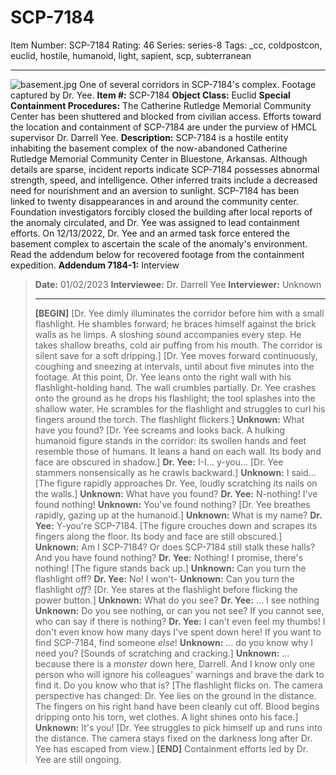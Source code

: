 # SCP-7184
Item Number: SCP-7184
Rating: 46
Series: series-8
Tags: _cc, coldpostcon, euclid, hostile, humanoid, light, sapient, scp, subterranean

---

![basement.jpg](https://scp-wiki.wdfiles.com/local--files/scp-7184/basement.jpg)
One of several corridors in SCP-7184's complex. Footage captured by Dr. Yee.
**Item #:** SCP-7184
**Object Class:** Euclid
**Special Containment Procedures:** The Catherine Rutledge Memorial Community Center has been shuttered and blocked from civilian access. Efforts toward the location and containment of SCP-7184 are under the purview of HMCL supervisor Dr. Darrell Yee.
**Description:** SCP-7184 is a hostile entity inhabiting the basement complex of the now-abandoned Catherine Rutledge Memorial Community Center in Bluestone, Arkansas. Although details are sparse, incident reports indicate SCP-7184 possesses abnormal strength, speed, and intelligence. Other inferred traits include a decreased need for nourishment and an aversion to sunlight.
SCP-7184 has been linked to twenty disappearances in and around the community center. Foundation investigators forcibly closed the building after local reports of the anomaly circulated, and Dr. Yee was assigned to lead containment efforts. On 12/13/2022, Dr. Yee and an armed task force entered the basement complex to ascertain the scale of the anomaly's environment.
Read the addendum below for recovered footage from the containment expedition.
**Addendum 7184-1:** Interview
> **Date:** 01/02/2023
> **Interviewee:** Dr. Darrell Yee
> **Interviewer:** Unknown
> * * *
> **[BEGIN]**
> [Dr. Yee dimly illuminates the corridor before him with a small flashlight. He shambles forward; he braces himself against the brick walls as he limps. A sloshing sound accompanies every step. He takes shallow breaths, cold air puffing from his mouth. The corridor is silent save for a soft dripping.]
> [Dr. Yee moves forward continuously, coughing and sneezing at intervals, until about five minutes into the footage. At this point, Dr. Yee leans onto the right wall with his flashlight-holding hand. The wall crumbles partially. Dr. Yee crashes onto the ground as he drops his flashlight; the tool splashes into the shallow water. He scrambles for the flashlight and struggles to curl his fingers around the torch. The flashlight flickers.]
> **Unknown:** What have you found?
> [Dr. Yee screams and looks back. A hulking humanoid figure stands in the corridor: its swollen hands and feet resemble those of humans. It leans a hand on each wall. Its body and face are obscured in shadow.]
> **Dr. Yee:** I-I… y-you…
> [Dr. Yee stammers nonsensically as he crawls backward.]
> **Unknown:** I said…
> [The figure rapidly approaches Dr. Yee, loudly scratching its nails on the walls.]
> **Unknown:** What have you found?
> **Dr. Yee:** N-nothing! I've found nothing!
> **Unknown:** You've found nothing?
> [Dr. Yee breathes rapidly, gazing up at the humanoid.]
> **Unknown:** What is my name?
> **Dr. Yee:** Y-you're SCP-7184.
> [The figure crouches down and scrapes its fingers along the floor. Its body and face are still obscured.]
> **Unknown:** Am I SCP-7184? Or does SCP-7184 still stalk these halls? And you have found nothing?
> **Dr. Yee:** Nothing! I promise, there's nothing!
> [The figure stands back up.]
> **Unknown:** Can you turn the flashlight off?
> **Dr. Yee:** No! I won't-
> **Unknown:** Can you turn the flashlight _off_?
> [Dr. Yee stares at the flashlight before flicking the power button.]
> **Unknown:** What do you see?
> **Dr. Yee:** … I see nothing
> **Unknown:** Do you see nothing, or can you not see? If you cannot see, who can say if there is nothing?
> **Dr. Yee:** I can't even feel my thumbs! I don't even know how many days I've spent down here! If you want to find SCP-7184, find someone _else_!
> **Unknown:** … do you know why I need you?
> [Sounds of scratching and cracking.]
> **Unknown:** … because there is a _monster_ down here, Darrell. And I know only one person who will ignore his colleagues' warnings and brave the dark to find it. Do you know who that is?
> [The flashlight flicks on. The camera perspective has changed: Dr. Yee lies on the ground in the distance. The fingers on his right hand have been cleanly cut off. Blood begins dripping onto his torn, wet clothes. A light shines onto his face.]
> **Unknown:** It's you!
> [Dr. Yee struggles to pick himself up and runs into the distance. The camera stays fixed on the darkness long after Dr. Yee has escaped from view.]
> **[END]**
Containment efforts led by Dr. Yee are still ongoing.